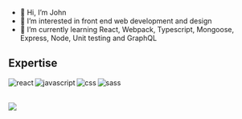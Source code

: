 - 👋 Hi, I’m John
- 👀 I’m interested in front end web development and design
- 🌱 I’m currently learning React, Webpack, Typescript, Mongoose, Express, Node, Unit testing and GraphQL

## Expertise
<img align="left" alt="react" src="https://img.shields.io/badge/react%20-%2320232a.svg?&style=for-the-badge&logo=react&logoColor=%2361DAFB" />
<img align="left" alt="javascript" src="https://img.shields.io/badge/-Javascript-purple?style=for-the-badge&logo=javascript" />
<img align="left" alt="css" src="https://img.shields.io/badge/-Css-blue?style=for-the-badge&logo=css" />
<img align="left" alt="sass" src="https://img.shields.io/badge/-Sass-pink?style=for-the-badge&logo=sass" />

<br>
<br>

![](https://visitor-badge.laobi.icu/badge?page_id=Kijimai.Kijimai)

